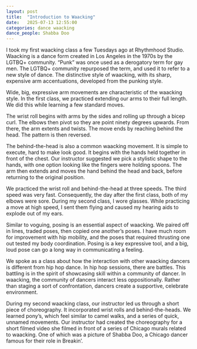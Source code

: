 ```yaml
---
layout: post
title:  "Introduction to Waacking"
date:   2025-07-13 12:55:00
categories: dance waacking
dance_people: Shabba Doo
---
```

I took my first waacking class a few Tuesdays ago at Rhythmhood Studio.  Waacking is a dance form created in Los Angeles in the 1970s by the LGTBQ+ community.  “Punk” was once used as a derogatory term for gay men.  The LGTBQ+ community repurposed the term, and used it to refer to a new style of dance.  The distinctive style of waacking, with its sharp, expensive arm accentuations, developed from the punking style.

Wide, big, expressive arm movements are characteristic of the waacking style.  In the first class, we practiced extending our arms to their full length.  We did this while learning a few standard moves.  

The wrist roll begins with arms by the sides and rolling up through a bicep curl. The elbows then pivot so they are point ninety degrees upwards.  From there, the arm extents and twists. The move ends by reaching behind the head.  The pattern is then reversed.

The behind-the-head is also a common waacking movement.   It is simple to execute, hard to make look good.  It begins with the hands held together in front of the chest.   Our instructor suggested we pick a stylistic shape to the hands, with one option looking like the fingers were holding spoons.  The arm then extends and moves the hand behind the head and back, before returning to the original position. 

We practiced the wrist roll and behind-the-head at three speeds.  The third speed was very fast.  Consequently, the day after the first class, both of my elbows were sore.  During my second class, I wore glasses.  While practicing a move at high speed, I sent them flying and caused my hearing aids to explode out of my ears.

Similar to voguing, posing is an essential aspect of waacking. We paired off in lines, traded poses, then copied one another’s poses.  I have much room for improvement with hip mobility, and the poses that required thrusting one out tested my body coordination.  Posing is a key expressive tool, and a big, loud pose can go a long way in communicating a feeling.

We spoke as a class about how the interaction with other waacking dancers is different from hip hop dance.  In hip hop sessions, there are battles.  This battling is in the spirit of showcasing skill within a community of dancer.  In waacking, the community of dancers interact less oppositionally.  Rather than staging a sort of confrontation, dancers create a supportive, celebrate environment. 

During my second waacking class, our instructor led us through a short piece of choreography.  It incorporated wrist rolls and behind-the-heads. We learned pony’s, which feel similar to camel walks, and a series of quick, unnamed movements.  Our instructor had created the choreography for a short filmed video she filmed in front of a series of Chicago murals related to waacking.  One of which was a picture of Shabba Doo, a Chicago dancer famous for their role in Breakin’. 
